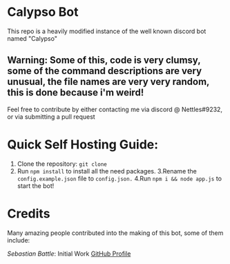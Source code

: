 # Calypso Bot



This repo is a heavily modified instance of the well known discord bot named "Calypso"


## Warning: Some of this, code is very clumsy, some of the command descriptions are very unusual, the file names are very very random, this is done because i'm weird! 


Feel free to contribute by either contacting me via discord @ Nettles#9232, or via submitting a pull request


# Quick Self Hosting Guide:

1. Clone the repository: `git clone`
2. Run `npm install` to install all the need packages. 
3.Rename the `config.example.json` file to `config.json.`
4.Run `npm i && node app.js` to start the bot! 

# Credits

Many amazing people contributed into the making of this bot, some of them include:


*Sebastian Battle*: Initial Work
[GitHub Profile](https://github.com/sabattle) 
